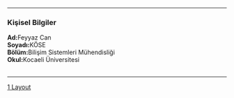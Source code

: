 <!DOCTYPE html>
<html lang="en">
<head>
    <meta charset="UTF-8">
    <meta name="viewport" content="width=device-width, initial-scale=1.0">
    <title>Link</title>
</head>
<body>
    <p>
        <hr>
        <h3>Kişisel Bilgiler</h3>
        <strong>Ad:</strong>Feyyaz Can<br>
        <strong>Soyadı:</strong>KÖSE<br>
        <strong>Bölüm:</strong>Bilişim Sistemleri Mühendisliği<br>
        <strong>Okul:</strong>Kocaeli Üniversitesi<br><br>
        <hr>
        <a href="index.html" target="_blank" rel="noopener noreferrer">1 Layout</a><br>
        </hr>
    </p>

</body>
</html>
